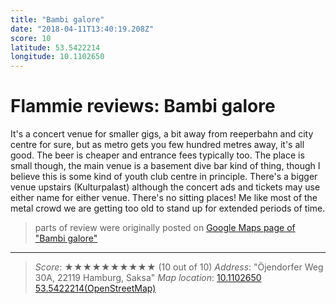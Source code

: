 ```yaml
---
title: "Bambi galore"
date: "2018-04-11T13:40:19.208Z"
score: 10
latitude: 53.5422214
longitude: 10.1102650
---
```

# Flammie reviews: Bambi galore

It's a concert venue for smaller gigs, a bit away from reeperbahn and
city centre for sure, but as metro gets you few hundred metres away,
it's all good. The beer is cheaper and entrance fees typically too. The
place is small though, the main venue is a basement dive bar kind
of thing, though I believe this is some kind of youth club centre in
principle. There's a bigger venue upstairs (Kulturpalast) although the
concert ads and tickets may use either name for either venue. There's
no sitting places! Me like most of the metal crowd we are getting too
old to stand up for extended periods of time.

> parts of review were originally posted on [Google Maps page of
  "Bambi galore"](https://www.google.com/maps/place//data=!4m2!3m1!1s0x0:0x61a07a37b00f6c41)
---
> *Score*: ★★★★★★★★★★ (10 out of 10)
> *Address*: "Öjendorfer Weg 30A, 22119 Hamburg, Saksa"
> *Map location*: [10.1102650 53.5422214(OpenStreetMap)](https://www.openstreetmap.org/?mlat=53.5422214&mlon=10.1102650&zoom=12)
